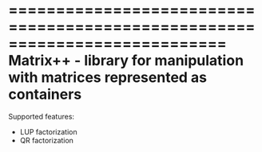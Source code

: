 ===========================================================================
Matrix++ - library for manipulation with matrices represented as containers
===========================================================================

Supported features:
- LUP factorization
- QR factorization
